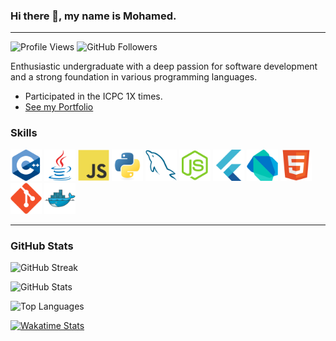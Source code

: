 ### Hi there 👋, my name is Mohamed.

---

![Profile Views](https://komarev.com/ghpvc/?username=MohamedWElteir&color=blue) ![GitHub Followers](https://img.shields.io/github/followers/MohamedWElteir?label=Followers&style=social)


Enthusiastic undergraduate with a deep passion for software development and a strong foundation in various programming languages.
- Participated in the ICPC 1X times.
- [See my Portfolio](https://bio.link/mohamedwelteir)


### Skills

<p align="left">
  <img src="https://raw.githubusercontent.com/devicons/devicon/master/icons/cplusplus/cplusplus-original.svg" alt="C++" width="50" height="50"/>
  <img src="https://raw.githubusercontent.com/devicons/devicon/master/icons/java/java-original.svg" alt="Java" width="50" height="50"/>
  <img src="https://raw.githubusercontent.com/devicons/devicon/master/icons/javascript/javascript-original.svg" alt="JavaScript" width="50" height="50"/>
  <img src="https://raw.githubusercontent.com/devicons/devicon/master/icons/python/python-original.svg" alt="Python" width="50" height="50"/>
  <img src="https://raw.githubusercontent.com/devicons/devicon/master/icons/mysql/mysql-original.svg" alt="MySQL" width="50" height="50"/>
  <img src="https://raw.githubusercontent.com/devicons/devicon/master/icons/nodejs/nodejs-original.svg" alt="Node.js" width="50" height="50"/>
  <img src="https://raw.githubusercontent.com/devicons/devicon/master/icons/flutter/flutter-original.svg" alt="Flutter" width="50" height="50"/>
  <img src="https://raw.githubusercontent.com/devicons/devicon/master/icons/dart/dart-original.svg" alt="Dart" width="50" height="50"/>
  <img src="https://raw.githubusercontent.com/devicons/devicon/master/icons/html5/html5-original.svg" alt="HTML5" width="50" height="50"/>
  <img src="https://raw.githubusercontent.com/devicons/devicon/master/icons/git/git-original.svg" alt="Git" width="50" height="50"/>
  <img src="https://raw.githubusercontent.com/devicons/devicon/master/icons/docker/docker-original.svg" alt="Git" width="50" height="50"/>
  
  
</p>

---

### GitHub Stats
![GitHub Streak](https://github-readme-streak-stats.herokuapp.com/?user=MohamedWElteir&theme=chartreuse-dark&hide_border=true)

![GitHub Stats](https://github-readme-stats.vercel.app/api?username=MohamedWElteir&theme=chartreuse-dark&show_icons=true&hide_border=true&count_private=true)


![Top Languages](https://github-readme-stats.vercel.app/api/top-langs/?username=MohamedWElteir&theme=chartreuse-dark&show_icons=true&hide_border=true&layout=compact)

[![Wakatime Stats](https://github-readme-stats.vercel.app/api/wakatime?username=@MohamedWElteir&theme=chartreuse-dark)](https://github.com/anuraghazra/github-readme-stats)
